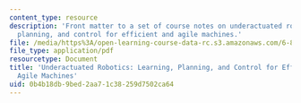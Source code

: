 ```yaml
---
content_type: resource
description: 'Front matter to a set of course notes on underactuated robotics: learning,
  planning, and control for efficient and agile machines.'
file: /media/https%3A/open-learning-course-data-rc.s3.amazonaws.com/6-832-underactuated-robotics-spring-2009/0b4b18db9bed2aa71c38259d7502ca64_MIT6_832s09_read_preface.pdf
file_type: application/pdf
resourcetype: Document
title: 'Underactuated Robotics: Learning, Planning, and Control for Efficient and
  Agile Machines'
uid: 0b4b18db-9bed-2aa7-1c38-259d7502ca64
---
```

